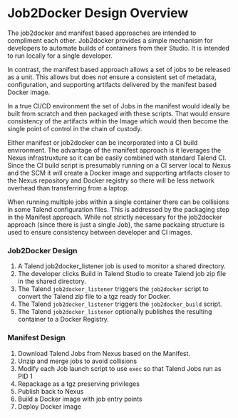 # Job2Docker Design Overview

The job2docker and manifest based approaches are intended to compliment each other.
Job2docker provides a simple mechanism for developers to automate builds of containers from their Studio.
It is intended to run locally for a single developer.

In contrast, the manifest based approach allows a set of jobs to be released as a unit.
This allows but does _not_ ensure a consistent set of metadata, configuration, and supporting artifacts delivered by the manifest based Docker image.

In a true CI/CD environment the set of Jobs in the manifest would ideally be built from scratch and then packaged with these scripts.
That would ensure consistency of the artifacts within the Image which would then become the single point of control in the chain of custody.

Either manifest or job2docker can be incorporated into a CI build environment.
The advantage of the manifest approach is it leverages the Nexus infrastruxture so it can be easily combined with standard Talend CI.
Since the CI build script is presumably running on a CI server local to Nexus and the SCM it will create a Docker image and supporting artifacts closer to the Nexus repository and Docker registry so there will be less network overhead than transferring from a laptop.

When running multiple jobs within a single container there can be collisions in some Talend configuration files.
This is addressed by the packaging step in the Manifest approach.
While not strictly necessary for the job2docker approach (since there is just a single Job), the same packaing structure is used to ensure consistency between developer and CI images.


### Job2Docker Design

1.  A Talend job2docker_listener job is used to monitor a shared directory.
2.  The developer clicks Build in Talend Studio to create Talend job zip file in the shared directory.
3.  The Talend `job2docker_listener` triggers the `job2docker` script to convert the Talend zip file to a tgz ready for Docker.
4.  The Talend `job2docker_listener` triggers the `job2docker_build` script.
5.  The Talend `job2docker_listener` optionally publishes the resulting container to a Docker Registry.

### Manifest Design

1.  Download Talend Jobs from Nexus based on the Manifest.
2.  Unzip and merge jobs to avoid collisions
3.  Modify each Job launch script to use `exec` so that Talend Jobs run as PID 1
4.  Repackage as a tgz preserving privileges
5.  Publish back to Nexus
6.  Build a Docker image with job entry points
7.  Deploy Docker image

